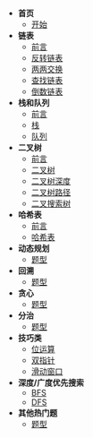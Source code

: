 - **首页**
    - [开始](/开始)
- **链表**
    - [前言](链表/)
    - [反转链表](链表/反转链表)
    - [两两交换](链表/两两交换)
    - [查找链表](链表/查找链表)
    - [倒数链表](链表/倒数链表)
- **栈和队列**
    - [前言](栈和队列/)
    - [栈](栈和队列/栈)
    - [队列](栈和队列/队列)
- **二叉树**
    - [前言](二叉树/)
    - [二叉树](二叉树/二叉树)
    - [二叉树深度](二叉树/二叉树深度)
    - [二叉树路径](二叉树/二叉树路径)
    - [二叉搜索树](二叉树/二叉搜索树)
- **哈希表**
    - [前言](哈希表/)
    - [哈希表](哈希表/哈希表)
- **动态规划**
    - [题型](动态规划/题型)
- **回溯**
    - [题型](回溯/题型)
- **贪心**
    - [题型](贪心/题型)
- **分治**
    - [题型](分治/题型)
- **技巧类**
    - [位运算](技巧类/位运算)
    - [双指针](技巧类/双指针)
    - [滑动窗口](技巧类/滑动窗口)
- **深度/广度优先搜索**
    - [BFS](深度/广度优先搜索/BFS)
    - [DFS](深度/广度优先搜索/DFS)
- **其他热门题**
    - [题型](其他热门题/题型)